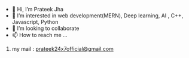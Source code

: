 - 👋 Hi, I’m Prateek Jha
- 👀 I’m interested in web development(MERN), Deep learning, AI , C++, Javascript, Python
- 💞️ I’m looking to collaborate
- 📫 How to reach me ...
1. my mail : prateek24x7official@gmail.com

<!---
prateekjha99/prateekjha99 is a ✨ special ✨ repository because its `README.md` (this file) appears on your GitHub profile.
You can click the Preview link to take a look at your changes.
--->
